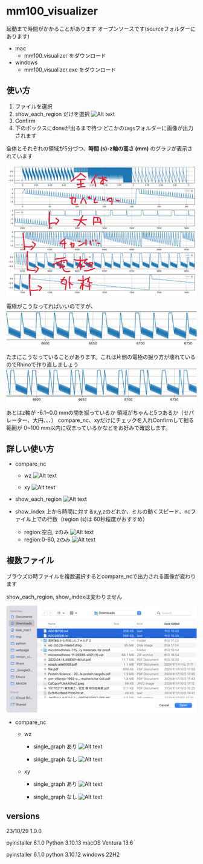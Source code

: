 # mm100_visualizer

起動まで時間がかかることがあります
オープンソースです(sourceフォルダーにあります)

- mac
  - mm100_visualizer をダウンロード
- windows
  - mm100_visualizer.exe をダウンロード

## 使い方

1. ファイルを選択
2. show_each_region だけを選択
![Alt text](<data/スクリーンショット 2024-01-16 11.07.50.png>)
3. Confirm
4. 下のボックスにdoneが出るまで待つ
どこかの`imgs`フォルダーに画像が出力されます

全体とそれぞれの領域が5分づつ、**時間 (s)-z軸の高さ (mm)** のグラフが表示されています

![Alt text](data/240116_110145.887552.png)

電極がこうなってればいいのですが、
![Alt text](<data/240116_110145.887552 2.png>)

たまにこうなっていることがあります。これは片側の電極の掘り方が壊れているのでRhinoで作り直しましょう
![Alt text](data/240116_110227.513188.png)

あとはz軸が -6.1\~0.0 mmの間を掘っているか
領域がちゃんと5つあるか（セパレーター、大円、、、）
compare_nc、xyだけにチェックを入れConfirmして掘る範囲が 0\~100 mm以内に収まっているかなどをお好みで確認します。

## 詳しい使い方

- compare_nc
  - wz
![Alt text](data/240116_103546.832064.png)

  - xy
![Alt text](data/231030_040705.441145.png)

- show_each_region
![Alt text](data/231030_040705.983223.png)

- show_index
上から時間に対するx,y,zのどれか、ミルの動くスピード、ncファイル上での行数（region (s)は 60秒程度がおすすめ）
  - region:空白, zのみ
![Alt text](data/240123_185210.307593.png)
  - region:0-60, zのみ
![Alt text](data/240123_185416.670931.png)

## 複数ファイル

ブラウズの時ファイルを複数選択するとcompare_ncで出力される画像が変わります

show_each_region, show_indexは変わりません

![Alt text](<data/スクリーンショット 2024-01-16 10.42.41.png>)

- compare_nc
  - wz
    - single_graph あり
![Alt text](data/240116_104626.671238.png)

    - single_graph なし
![Alt text](data/240116_104322.049052.png)

  - xy
    - single_graph あり
![Alt text](data/240116_104533.387003.png)

    - single_graph なし
![Alt text](data/240116_104502.794895.png)


## versions

23/10/29 1.0.0

pyinstaller 6.1.0
Python 3.10.13
macOS Ventura 13.6

pyinstaller 6.1.0
python 3.10.12
windows 22H2
